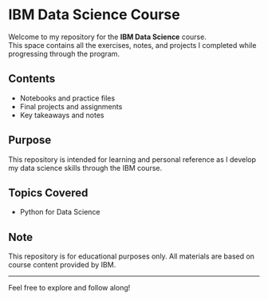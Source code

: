 # IBM Data Science Course

Welcome to my repository for the **IBM Data Science** course.  
This space contains all the exercises, notes, and projects I completed while progressing through the program.

## Contents

- Notebooks and practice files  
- Final projects and assignments  
- Key takeaways and notes  

## Purpose

This repository is intended for learning and personal reference as I develop my data science skills through the IBM course.

## Topics Covered

- Python for Data Science   

## Note

This repository is for educational purposes only. All materials are based on course content provided by IBM.

---

Feel free to explore and follow along!
